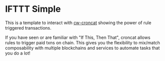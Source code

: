 # IFTTT Simple

This is a template to interact with [cw-croncat]() showing the power of rule triggered transactions.

If you have seen or are familiar with "If This, Then That", croncat allows rules to trigger paid txns on chain. This gives you the flexibility to mix/match composability with multiple blockchains and services to automate tasks that you do a lot!

